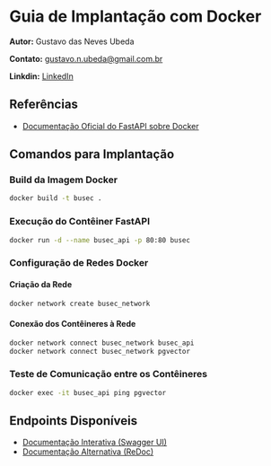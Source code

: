 # Guia de Implantação com Docker

**Autor:** Gustavo das Neves Ubeda

**Contato:** [gustavo.n.ubeda@gmail.com.br](mailto:gustavo.n.ubeda@gmail.com.br)

**Linkdin:** [LinkedIn](https://www.linkedin.com/in/gustavoubeda/)

## Referências

- [Documentação Oficial do FastAPI sobre Docker](https://fastapi.tiangolo.com/deployment/docker/)

## Comandos para Implantação

### Build da Imagem Docker
```bash
docker build -t busec .
```

### Execução do Contêiner FastAPI
```bash
docker run -d --name busec_api -p 80:80 busec
```

### Configuração de Redes Docker
#### Criação da Rede
```bash
docker network create busec_network
```

#### Conexão dos Contêineres à Rede
```bash
docker network connect busec_network busec_api
docker network connect busec_network pgvector
```

### Teste de Comunicação entre os Contêineres
```bash
docker exec -it busec_api ping pgvector
```

## Endpoints Disponíveis
- [Documentação Interativa (Swagger UI)](http://localhost/docs)
- [Documentação Alternativa (ReDoc)](http://localhost/redoc)
